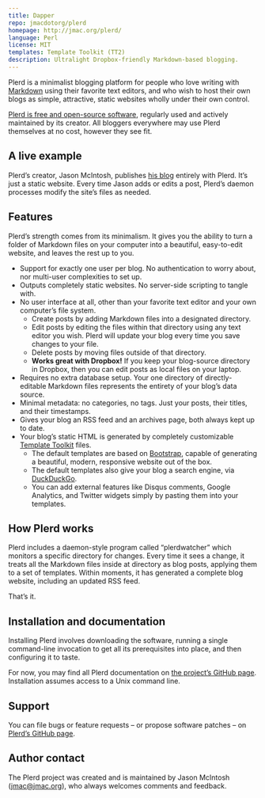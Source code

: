 ```yaml
---
title: Dapper
repo: jmacdotorg/plerd
homepage: http://jmac.org/plerd/
language: Perl
license: MIT
templates: Template Toolkit (TT2)
description: Ultralight Dropbox-friendly Markdown-based blogging.
---
```


Plerd is a minimalist blogging platform for people who love writing with <a href="http://daringfireball.net/projects/markdown/">Markdown</a> using their favorite text editors, and who wish to host their own blogs as simple, attractive, static websites wholly under their own control.

<a href="https://github.com/jmacdotorg/plerd">Plerd is free and open-source software</a>, regularly used and actively maintained by its creator. All bloggers everywhere may use Plerd themselves at no cost, however they see fit.

<h2 id="aliveexample">A live example</h2>

Plerd&#8217;s creator, Jason McIntosh, publishes <a href="http://fogknife.com">his blog</a> entirely with Plerd. It&#8217;s just a static website. Every time Jason adds or edits a post, Plerd&#8217;s daemon processes modify the site&#8217;s files as needed.

<h2 id="features">Features</h2>

Plerd&#8217;s strength comes from its minimalism. It gives you the ability to turn a folder of Markdown files on your computer into a beautiful, easy-to-edit website, and leaves the rest up to you.

<ul>
<li>Support for exactly one user per blog. No authentication to worry about, nor multi-user complexities to set up.</li>
<li>Outputs completely static websites. No server-side scripting to tangle with.</li>
<li>No user interface at all, other than your favorite text editor and your own computer&#8217;s file system.

<ul>
<li>Create posts by adding Markdown files into a designated directory.</li>
<li>Edit posts by editing the files within that directory using any text editor you wish. Plerd will update your blog every time you save changes to your file.</li>
<li>Delete posts by moving files outside of that directory.</li>
<li><strong>Works great with Dropbox!</strong> If you keep your blog-source directory in Dropbox, then you can edit posts as local files on your laptop.</li>
</ul></li>
<li>Requires no extra database setup. Your one directory of directly-editable Markdown files represents the entirety of your blog&#8217;s data source.</li>
<li>Minimal metadata: no categories, no tags. Just your posts, their titles, and their timestamps.</li>
<li>Gives your blog an RSS feed and an archives page, both always kept up to date.</li>
<li>Your blog&#8217;s static HTML is generated by completely customizable <a href="http://template-toolkit.org">Template Toolkit</a> files.

<ul>
<li>The default templates are based on <a href="http://getbootstrap.com">Bootstrap</a>, capable of generating a beautiful, modern, responsive website out of the box.</li>
<li>The default templates also give your blog a search engine, via <a href="http://duckduckgo.com">DuckDuckGo</a>.</li>
<li>You can add external features like Disqus comments, Google Analytics, and Twitter widgets simply by pasting them into your templates.</li>
</ul></li>
</ul>

<h2 id="howplerdworks">How Plerd works</h2>

Plerd includes a daemon-style program called &#8220;plerdwatcher&#8221; which monitors a specific directory for changes. Every time it sees a change, it treats all the Markdown files inside at directory as blog posts, applying them to a set of templates. Within moments, it has generated a complete blog website, including an updated RSS feed.

That&#8217;s it.

<h2 id="installationanddocumentation">Installation and documentation</h2>

Installing Plerd involves downloading the software, running a single command-line invocation to get all its prerequisites into place, and then configuring it to taste.

For now, you may find all Plerd documentation on <a href="https://github.com/jmacdotorg/plerd#readme">the project&#8217;s GitHub page</a>. Installation assumes access to a Unix command line.

<h2 id="support">Support</h2>

You can file bugs or feature requests &#8211; or propose software patches &#8211; on <a href="https://github.com/jmacdotorg/plerd">Plerd&#8217;s GitHub page</a>.

<h2 id="authorcontact">Author contact</h2>

The Plerd project was created and is maintained by Jason McIntosh (<a href="&#x6d;&#x61;&#105;&#x6c;&#x74;&#111;&#58;&#x6a;&#x6d;&#x61;&#x63;&#64;&#106;&#109;&#x61;&#99;&#46;&#111;&#114;&#103;">&#106;&#109;&#x61;&#99;&#x40;&#106;&#x6d;&#97;&#x63;&#x2e;&#x6f;&#x72;&#x67;</a>), who always welcomes comments and feedback.


